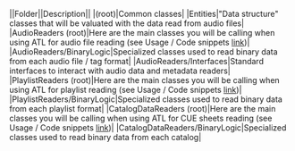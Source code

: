 ||Folder||Description||
|(root)|Common classes|
|Entities|"Data structure" classes that will be valuated with the data read from audio files|
|AudioReaders (root)|Here are the main classes you will be calling when using ATL for audio file reading (see Usage / Code snippets [link](link))|
|AudioReaders/BinaryLogic|Specialized classes used to read binary data from each audio file / tag format|
|AudioReaders/Interfaces|Standard interfaces to interact with audio data and metadata readers|
|PlaylistReaders (root)|Here are the main classes you will be calling when using ATL for playlist reading (see Usage / Code snippets [link](link))|
|PlaylistReaders/BinaryLogic|Specialized classes used to read binary data from each playlist format|
|CatalogDataReaders (root)|Here are the main classes you will be calling when using ATL for CUE sheets reading (see Usage / Code snippets [link](link))|
|CatalogDataReaders/BinaryLogic|Specialized classes used to read binary data from each catalog|